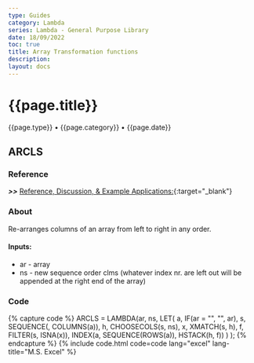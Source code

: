 ```yaml
---
type: Guides
category: Lambda
series: Lambda - General Purpose Library
date: 18/09/2022
toc: true
title: Array Transformation functions
description: 
layout: docs
---
```


# {{page.title}}
<time class="metadata" style="text-alstyleign:left"> {{page.type}} • {{page.category}} • {{page.date}}</time>

## ARCLS

### Reference

***>>*** [Reference, Discussion, & Example Applications:](https://www.mrexcel.com/board/threads/arrange.1169370/#post-5956130){:target="_blank"}

### About

Re-arranges columns of an array from left to right in any order. 


#### Inputs:

   - ar - array
   - ns - new sequence order clms (whatever index nr. are left out will be appended at the right end of the array)


### Code

{% capture code %}
ARCLS = LAMBDA(ar, ns,
    LET(
        a, IF(ar = "", "", ar),
        s, SEQUENCE(, COLUMNS(a)),
        h, CHOOSECOLS(s, ns),
        x, XMATCH(s, h),
        f, FILTER(s, ISNA(x)),
        INDEX(a, SEQUENCE(ROWS(a)), HSTACK(h, f))
    )
);
{% endcapture %}
{% include code.html code=code lang="excel" lang-title="M.S. Excel" %}